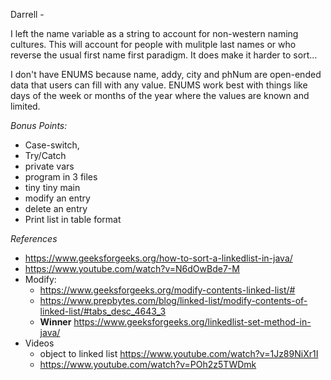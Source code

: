 Darrell - 

 I left the name variable as a string to account for non-western naming cultures. This will account for people with mulitple last names or who reverse the usual first name first paradigm.  It does make it harder to sort... 

 I don't have ENUMS because name, addy, city and phNum are open-ended data that users can fill with any value.  ENUMS work best with things like days of the week or months of the year where the values are known and limited.

 *Bonus Points:*
- Case-switch, 
- Try/Catch
- private vars
- program in 3 files
- tiny tiny main
- modify an entry
- delete an entry
- Print list in table format

*References*
* https://www.geeksforgeeks.org/how-to-sort-a-linkedlist-in-java/ 
* https://www.youtube.com/watch?v=N6dOwBde7-M
* Modify: 
	* https://www.geeksforgeeks.org/modify-contents-linked-list/#
	* https://www.prepbytes.com/blog/linked-list/modify-contents-of-linked-list/#tabs_desc_4643_3
	* **Winner** https://www.geeksforgeeks.org/linkedlist-set-method-in-java/
* Videos
	* object to linked list https://www.youtube.com/watch?v=1Jz89NiXr1I
	* https://www.youtube.com/watch?v=POh2z5TWDmk
